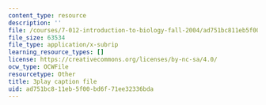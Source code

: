 ```yaml
---
content_type: resource
description: ''
file: /courses/7-012-introduction-to-biology-fall-2004/ad751bc811eb5f00bd6f71ee32336bda_9iaoypSrIT0.vtt
file_size: 63534
file_type: application/x-subrip
learning_resource_types: []
license: https://creativecommons.org/licenses/by-nc-sa/4.0/
ocw_type: OCWFile
resourcetype: Other
title: 3play caption file
uid: ad751bc8-11eb-5f00-bd6f-71ee32336bda
---
```

